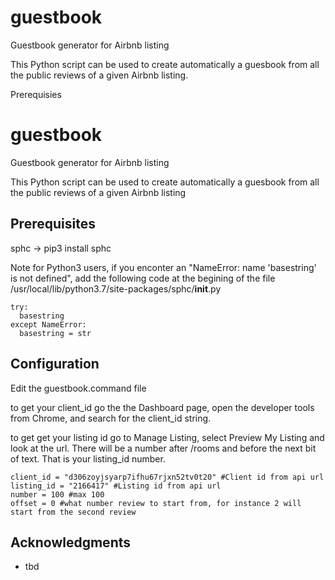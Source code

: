 # guestbook
Guestbook generator for Airbnb listing

This Python script can be used to create automatically a guesbook from all the public reviews of a given Airbnb listing. 


Prerequisies




# guestbook
Guestbook generator for Airbnb listing

This Python script can be used to create automatically a guesbook from all the public reviews of a given Airbnb listing


## Prerequisites

sphc -> pip3 install sphc 

Note for Python3 users, if you enconter an "NameError: name 'basestring' is not defined", add the following code at the begining of the file /usr/local/lib/python3.7/site-packages/sphc/__init__.py

```
try:
  basestring
except NameError:
  basestring = str
```


## Configuration

Edit the guestbook.command file

to get your client_id go the the Dashboard page, open the developer tools from Chrome, and search for the client_id string.

to get get your listing id go to Manage Listing, select Preview My Listing and look at the url. There will be a number after /rooms and before the next bit of text. That is your listing_id number.

```
client_id = "d306zoyjsyarp7ifhu67rjxn52tv0t20" #Client id from api url
listing_id = "2166417" #Listing id from api url
number = 100 #max 100
offset = 0 #what number review to start from, for instance 2 will start from the second review
```

## Acknowledgments

* tbd